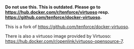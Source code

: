 **Do not use this. This is outdated. Please go to https://hub.docker.com/r/tenforce/virtuoso resp. https://github.com/tenforce/docker-virtuoso.**

This is a fork of https://github.com/tenforce/docker-virtuoso.

There is also a virtuoso image provided by Virtuoso: https://hub.docker.com/r/openlink/virtuoso-opensource-7.
